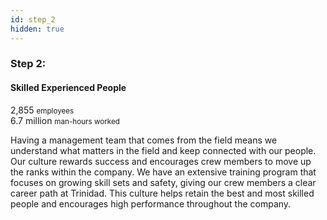 ```yaml
---
id: step_2
hidden: true
---
```


### Step 2:

#### Skilled Experienced People

<div class="notes">
    <div class="note">2,855 <small>employees</small></div>
    <div class="note">6.7 million <small>man-hours worked</small></div>
</div>

Having a management team that comes from the field means we understand what matters in the field and keep connected with our people. Our culture rewards success and encourages crew members to move up the ranks within the company. We have an extensive training program that focuses on growing skill sets and safety, giving our crew members a clear career path at Trinidad. This culture helps retain the best and most skilled people and encourages high performance throughout the company.

